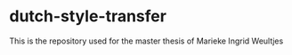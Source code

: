 # dutch-style-transfer

This is the repository used for the master thesis of Marieke Ingrid Weultjes
